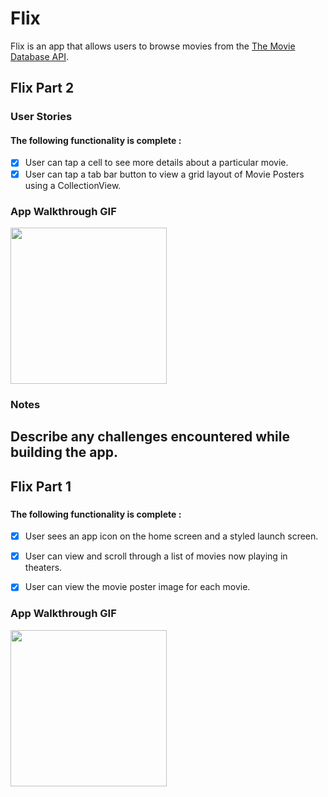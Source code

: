 # Flix

Flix is an app that allows users to browse movies from the [The Movie Database API](http://docs.themoviedb.apiary.io/#).
## Flix Part 2

### User Stories

#### The following functionality is complete :
- [x] User can tap a cell to see more details about a particular movie.
- [x] User can tap a tab bar button to view a grid layout of Movie Posters using a CollectionView.

### App Walkthrough GIF

<img src="http://g.recordit.co/7yu40YKndP.gif" width=250><br>

### Notes
Describe any challenges encountered while building the app.
---

## Flix Part 1

###

#### The following functionality is complete :
- [x] User sees an app icon on the home screen and a styled launch screen.
- [x] User can view and scroll through a list of movies now playing in theaters.
- [x] User can view the movie poster image for each movie.


### App Walkthrough GIF
<img src="http://g.recordit.co/mg77PPIQ1U.gif" width=250><br>

